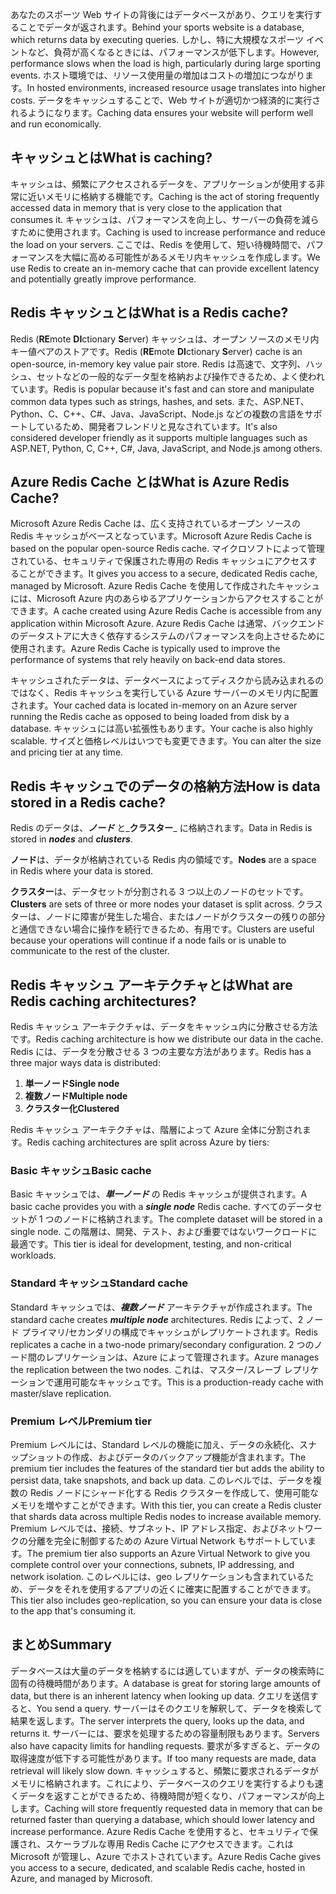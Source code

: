 <span data-ttu-id="7fcec-101">あなたのスポーツ Web サイトの背後にはデータベースがあり、クエリを実行することでデータが返されます。</span><span class="sxs-lookup"><span data-stu-id="7fcec-101">Behind your sports website is a database, which returns data by executing queries.</span></span> <span data-ttu-id="7fcec-102">しかし、特に大規模なスポーツ イベントなど、負荷が高くなるときには、パフォーマンスが低下します。</span><span class="sxs-lookup"><span data-stu-id="7fcec-102">However, performance slows when the load is high, particularly during large sporting events.</span></span> <span data-ttu-id="7fcec-103">ホスト環境では、リソース使用量の増加はコストの増加につながります。</span><span class="sxs-lookup"><span data-stu-id="7fcec-103">In hosted environments, increased resource usage translates into higher costs.</span></span> <span data-ttu-id="7fcec-104">データをキャッシュすることで、Web サイトが適切かつ経済的に実行されるようになります。</span><span class="sxs-lookup"><span data-stu-id="7fcec-104">Caching data ensures your website will perform well and run economically.</span></span>

## <a name="what-is-caching"></a><span data-ttu-id="7fcec-105">キャッシュとは</span><span class="sxs-lookup"><span data-stu-id="7fcec-105">What is caching?</span></span>

<span data-ttu-id="7fcec-106">キャッシュは、頻繁にアクセスされるデータを、アプリケーションが使用する非常に近いメモリに格納する機能です。</span><span class="sxs-lookup"><span data-stu-id="7fcec-106">Caching is the act of storing frequently accessed data in memory that is very close to the application that consumes it.</span></span> <span data-ttu-id="7fcec-107">キャッシュは、パフォーマンスを向上し、サーバーの負荷を減らすために使用されます。</span><span class="sxs-lookup"><span data-stu-id="7fcec-107">Caching is used to increase performance and reduce the load on your servers.</span></span> <span data-ttu-id="7fcec-108">ここでは、Redis を使用して、短い待機時間で、パフォーマンスを大幅に高める可能性があるメモリ内キャッシュを作成します。</span><span class="sxs-lookup"><span data-stu-id="7fcec-108">We use Redis to create an in-memory cache that can provide excellent latency and potentially greatly improve performance.</span></span>

## <a name="what-is-a-redis-cache"></a><span data-ttu-id="7fcec-109">Redis キャッシュとは</span><span class="sxs-lookup"><span data-stu-id="7fcec-109">What is a Redis cache?</span></span>

<span data-ttu-id="7fcec-110">Redis (**RE**mote **DI**ctionary **S**erver) キャッシュは、オープン ソースのメモリ内キー値ペアのストアです。</span><span class="sxs-lookup"><span data-stu-id="7fcec-110">Redis (**RE**mote **DI**ctionary **S**erver) cache is an open-source, in-memory key value pair store.</span></span> <span data-ttu-id="7fcec-111">Redis は高速で、文字列、ハッシュ、セットなどの一般的なデータ型を格納および操作できるため、よく使われています。</span><span class="sxs-lookup"><span data-stu-id="7fcec-111">Redis is popular because it's fast and can store and manipulate common data types such as strings, hashes, and sets.</span></span> <span data-ttu-id="7fcec-112">また、ASP.NET、Python、C、C++、C#、Java、JavaScript、Node.js などの複数の言語をサポートしているため、開発者フレンドリと見なされています。</span><span class="sxs-lookup"><span data-stu-id="7fcec-112">It's also considered developer friendly as it supports multiple languages such as ASP.NET, Python, C, C++, C#, Java, JavaScript, and Node.js among others.</span></span>

## <a name="what-is-azure-redis-cache"></a><span data-ttu-id="7fcec-113">Azure Redis Cache とは</span><span class="sxs-lookup"><span data-stu-id="7fcec-113">What is Azure Redis Cache?</span></span>

<span data-ttu-id="7fcec-114">Microsoft Azure Redis Cache は、広く支持されているオープン ソースの Redis キャッシュがベースとなっています。</span><span class="sxs-lookup"><span data-stu-id="7fcec-114">Microsoft Azure Redis Cache is based on the popular open-source Redis cache.</span></span> <span data-ttu-id="7fcec-115">マイクロソフトによって管理されている、セキュリティで保護された専用の Redis キャッシュにアクセスすることができます。</span><span class="sxs-lookup"><span data-stu-id="7fcec-115">It gives you access to a secure, dedicated Redis cache, managed by Microsoft.</span></span> <span data-ttu-id="7fcec-116">Azure Redis Cache を使用して作成されたキャッシュには、Microsoft Azure 内のあらゆるアプリケーションからアクセスすることができます。</span><span class="sxs-lookup"><span data-stu-id="7fcec-116">A cache created using Azure Redis Cache is accessible from any application within Microsoft Azure.</span></span> <span data-ttu-id="7fcec-117">Azure Redis Cache は通常、バックエンドのデータストアに大きく依存するシステムのパフォーマンスを向上させるために使用されます。</span><span class="sxs-lookup"><span data-stu-id="7fcec-117">Azure Redis Cache is typically used to improve the performance of systems that rely heavily on back-end data stores.</span></span>

<span data-ttu-id="7fcec-118">キャッシュされたデータは、データベースによってディスクから読み込まれるのではなく、Redis キャッシュを実行している Azure サーバーのメモリ内に配置されます。</span><span class="sxs-lookup"><span data-stu-id="7fcec-118">Your cached data is located in-memory on an Azure server running the Redis cache as opposed to being loaded from disk by a database.</span></span> <span data-ttu-id="7fcec-119">キャッシュには高い拡張性もあります。</span><span class="sxs-lookup"><span data-stu-id="7fcec-119">Your cache is also highly scalable.</span></span> <span data-ttu-id="7fcec-120">サイズと価格レベルはいつでも変更できます。</span><span class="sxs-lookup"><span data-stu-id="7fcec-120">You can alter the size and pricing tier at any time.</span></span>

## <a name="how-is-data-stored-in-a-redis-cache"></a><span data-ttu-id="7fcec-121">Redis キャッシュでのデータの格納方法</span><span class="sxs-lookup"><span data-stu-id="7fcec-121">How is data stored in a Redis cache?</span></span>

<span data-ttu-id="7fcec-122">Redis のデータは、_**ノード**_ と_**クラスター**_ に格納されます。</span><span class="sxs-lookup"><span data-stu-id="7fcec-122">Data in Redis is stored in _**nodes**_ and _**clusters**_.</span></span>

<span data-ttu-id="7fcec-123">**ノード**は、データが格納されている Redis 内の領域です。</span><span class="sxs-lookup"><span data-stu-id="7fcec-123">**Nodes** are a space in Redis where your data is stored.</span></span>

<span data-ttu-id="7fcec-124">**クラスター**は、データセットが分割される 3 つ以上のノードのセットです。</span><span class="sxs-lookup"><span data-stu-id="7fcec-124">**Clusters** are sets of three or more nodes your dataset is split across.</span></span> <span data-ttu-id="7fcec-125">クラスターは、ノードに障害が発生した場合、またはノードがクラスターの残りの部分と通信できない場合に操作を続行できるため、有用です。</span><span class="sxs-lookup"><span data-stu-id="7fcec-125">Clusters are useful because your operations will continue if a node fails or is unable to communicate to the rest of the cluster.</span></span>

## <a name="what-are-redis-caching-architectures"></a><span data-ttu-id="7fcec-126">Redis キャッシュ アーキテクチャとは</span><span class="sxs-lookup"><span data-stu-id="7fcec-126">What are Redis caching architectures?</span></span>

<span data-ttu-id="7fcec-127">Redis キャッシュ アーキテクチャは、データをキャッシュ内に分散させる方法です。</span><span class="sxs-lookup"><span data-stu-id="7fcec-127">Redis caching architecture is how we distribute our data in the cache.</span></span> <span data-ttu-id="7fcec-128">Redis には、データを分散させる 3 つの主要な方法があります。</span><span class="sxs-lookup"><span data-stu-id="7fcec-128">Redis has a three major ways data is distributed:</span></span>

1. <span data-ttu-id="7fcec-129">**単一ノード**</span><span class="sxs-lookup"><span data-stu-id="7fcec-129">**Single node**</span></span>
1. <span data-ttu-id="7fcec-130">**複数ノード**</span><span class="sxs-lookup"><span data-stu-id="7fcec-130">**Multiple node**</span></span>
1. <span data-ttu-id="7fcec-131">**クラスター化**</span><span class="sxs-lookup"><span data-stu-id="7fcec-131">**Clustered**</span></span>

<span data-ttu-id="7fcec-132">Redis キャッシュ アーキテクチャは、階層によって Azure 全体に分割されます。</span><span class="sxs-lookup"><span data-stu-id="7fcec-132">Redis caching architectures are split across Azure by tiers:</span></span>

### <a name="basic-cache"></a><span data-ttu-id="7fcec-133">Basic キャッシュ</span><span class="sxs-lookup"><span data-stu-id="7fcec-133">Basic cache</span></span>

<span data-ttu-id="7fcec-134">Basic キャッシュでは、_**単一ノード**_ の Redis キャッシュが提供されます。</span><span class="sxs-lookup"><span data-stu-id="7fcec-134">A basic cache provides you with a _**single node**_ Redis cache.</span></span> <span data-ttu-id="7fcec-135">すべてのデータセットが 1 つのノードに格納されます。</span><span class="sxs-lookup"><span data-stu-id="7fcec-135">The complete dataset will be stored in a single node.</span></span> <span data-ttu-id="7fcec-136">この階層は、開発、テスト、および重要ではないワークロードに最適です。</span><span class="sxs-lookup"><span data-stu-id="7fcec-136">This tier is ideal for development, testing, and non-critical workloads.</span></span>

### <a name="standard-cache"></a><span data-ttu-id="7fcec-137">Standard キャッシュ</span><span class="sxs-lookup"><span data-stu-id="7fcec-137">Standard cache</span></span>

<span data-ttu-id="7fcec-138">Standard キャッシュでは、_**複数ノード**_ アーキテクチャが作成されます。</span><span class="sxs-lookup"><span data-stu-id="7fcec-138">The standard cache creates _**multiple node**_ architectures.</span></span> <span data-ttu-id="7fcec-139">Redis によって、2 ノード プライマリ/セカンダリの構成でキャッシュがレプリケートされます。</span><span class="sxs-lookup"><span data-stu-id="7fcec-139">Redis replicates a cache in a two-node primary/secondary configuration.</span></span> <span data-ttu-id="7fcec-140">2 つのノード間のレプリケーションは、Azure によって管理されます。</span><span class="sxs-lookup"><span data-stu-id="7fcec-140">Azure manages the replication between the two nodes.</span></span> <span data-ttu-id="7fcec-141">これは、マスター/スレーブ レプリケーションで運用可能なキャッシュです。</span><span class="sxs-lookup"><span data-stu-id="7fcec-141">This is a production-ready cache with master/slave replication.</span></span>

### <a name="premium-tier"></a><span data-ttu-id="7fcec-142">Premium レベル</span><span class="sxs-lookup"><span data-stu-id="7fcec-142">Premium tier</span></span>

<span data-ttu-id="7fcec-143">Premium レベルには、Standard レベルの機能に加え、データの永続化、スナップショットの作成、およびデータのバックアップ機能が含まれます。</span><span class="sxs-lookup"><span data-stu-id="7fcec-143">The premium tier includes the features of the standard tier but adds the ability to persist data, take snapshots, and back up data.</span></span> <span data-ttu-id="7fcec-144">このレベルでは、データを複数の Redis ノードにシャード化する Redis クラスターを作成して、使用可能なメモリを増やすことができます。</span><span class="sxs-lookup"><span data-stu-id="7fcec-144">With this tier, you can create a Redis cluster that shards data across multiple Redis nodes to increase available memory.</span></span> <span data-ttu-id="7fcec-145">Premium レベルでは、接続、サブネット、IP アドレス指定、およびネットワークの分離を完全に制御するための Azure Virtual Network もサポートしています。</span><span class="sxs-lookup"><span data-stu-id="7fcec-145">The premium tier also supports an Azure Virtual Network to give you complete control over your connections, subnets, IP addressing, and network isolation.</span></span> <span data-ttu-id="7fcec-146">このレベルには、geo レプリケーションも含まれているため、データをそれを使用するアプリの近くに確実に配置することができます。</span><span class="sxs-lookup"><span data-stu-id="7fcec-146">This tier also includes geo-replication, so you can ensure your data is close to the app that's consuming it.</span></span>

## <a name="summary"></a><span data-ttu-id="7fcec-147">まとめ</span><span class="sxs-lookup"><span data-stu-id="7fcec-147">Summary</span></span>

<span data-ttu-id="7fcec-148">データベースは大量のデータを格納するには適していますが、データの検索時に固有の待機時間があります。</span><span class="sxs-lookup"><span data-stu-id="7fcec-148">A database is great for storing large amounts of data, but there is an inherent latency when looking up data.</span></span> <span data-ttu-id="7fcec-149">クエリを送信すると、</span><span class="sxs-lookup"><span data-stu-id="7fcec-149">You send a query.</span></span> <span data-ttu-id="7fcec-150">サーバーはそのクエリを解釈して、データを検索して結果を返します。</span><span class="sxs-lookup"><span data-stu-id="7fcec-150">The server interprets the query, looks up the data, and returns it.</span></span> <span data-ttu-id="7fcec-151">サーバーには、要求を処理するための容量制限もあります。</span><span class="sxs-lookup"><span data-stu-id="7fcec-151">Servers also have capacity limits for handling requests.</span></span> <span data-ttu-id="7fcec-152">要求が多すぎると、データの取得速度が低下する可能性があります。</span><span class="sxs-lookup"><span data-stu-id="7fcec-152">If too many requests are made, data retrieval will likely slow down.</span></span> <span data-ttu-id="7fcec-153">キャッシュすると、頻繁に要求されるデータがメモリに格納されます。これにより、データベースのクエリを実行するよりも速くデータを返すことができるため、待機時間が短くなり、パフォーマンスが向上します。</span><span class="sxs-lookup"><span data-stu-id="7fcec-153">Caching will store frequently requested data in memory that can be returned faster than querying a database, which should lower latency and increase performance.</span></span> <span data-ttu-id="7fcec-154">Azure Redis Cache を使用すると、セキュリティで保護され、スケーラブルな専用 Redis Cache にアクセスできます。これはMicrosoft が管理し、Azure でホストされています。</span><span class="sxs-lookup"><span data-stu-id="7fcec-154">Azure Redis Cache gives you access to a secure, dedicated, and scalable Redis cache, hosted in Azure, and managed by Microsoft.</span></span>
